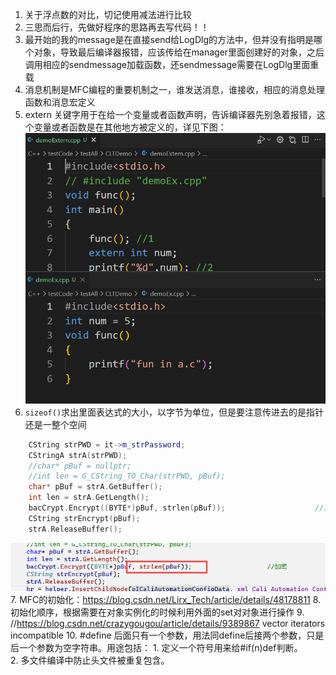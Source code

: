 1. 关于浮点数的对比，切记使用减法进行比较
2. 三思而后行，先做好程序的思路再去写代码！！
3. 最开始的我的message是在直接send给LogDlg的方法中，但并没有指明是哪个对象，导致最后编译器报错，应该传给在manager里面创建好的对象，之后调用相应的sendmessage加载函数，还sendmessage需要在LogDlg里面重载
4. 消息机制是MFC编程的重要机制之一，谁发送消息，谁接收，相应的消息处理函数和消息宏定义
5. extern 关键字用于在给一个变量或者函数声明，告诉编译器先别急着报错，这个变量或者函数是在其他地方被定义的，详见下图：
![图 1](../Bin/image/2022-09-19-externDemo.png)  
6. ``sizeof()``求出里面表达式的大小，以字节为单位，但是要注意传进去的是指针还是一整个空间
```C++
    CString strPWD = it->m_strPassword;
    CStringA strA(strPWD);
    //char* pBuf = nullptr;
    //int len = G_CString_TO_Char(strPWD, pBuf);
    char* pBuf = strA.GetBuffer();
    int len = strA.GetLength();
    bacCrypt.Encrypt((BYTE*)pBuf, strlen(pBuf));					//加密
    CString strEncrypt(pBuf);
    strA.ReleaseBuffer();
```
![图 4](../Bin/image/2022-09-21-sizeof.png)  
7. MFC的初始化：https://blog.csdn.net/Lirx_Tech/article/details/48178811
8. 初始化顺序，根据需要在对象实例化的时候利用外面的set对对象进行操作
9. //https://blog.csdn.net/crazygougou/article/details/9389867 vector iterators incompatible
10. #define 后面只有一个参数，用法同define后接两个参数，只是后一个参数为空字符串。用途包括：
    1.  定义一个符号用来给#if(n)def判断。  
    2.  多文件编译中防止头文件被重复包含。